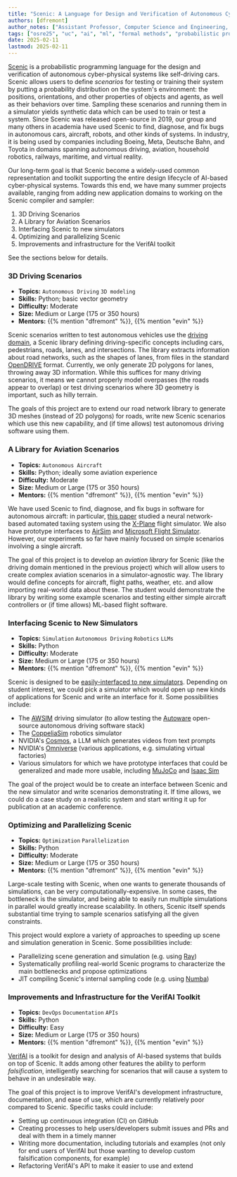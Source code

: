 ```yaml
---
title: "Scenic: A Language for Design and Verification of Autonomous Cyber-Physical Systems"
authors: [dfremont]
author_notes: ["Assistant Professor, Computer Science and Engineering, UC Santa Cruz"]
tags: ["osre25", "uc", "ai", "ml", "formal methods", "probabilistic programming"]
date: 2025-02-11
lastmod: 2025-02-11
---
```


[Scenic](https://scenic-lang.org/) is a probabilistic programming language for the design and verification of autonomous cyber-physical systems like self-driving cars.
Scenic allows users to define *scenarios* for testing or training their system by putting a probability distribution on the system's environment: the positions, orientations, and other properties of objects and agents, as well as their behaviors over time.
Sampling these scenarios and running them in a simulator yields synthetic data which can be used to train or test a system.
Since Scenic was released open-source in 2019, our group and many others in academia have used Scenic to find, diagnose, and fix bugs in autonomous cars, aircraft, robots, and other kinds of systems.
In industry, it is being used by companies including Boeing, Meta, Deutsche Bahn, and Toyota in domains spanning autonomous driving, aviation, household robotics, railways, maritime, and virtual reality.

Our long-term goal is that Scenic become a widely-used common representation and toolkit supporting the entire design lifecycle of AI-based cyber-physical systems.
Towards this end, we have many summer projects available, ranging from adding new application domains to working on the Scenic compiler and sampler:

1. 3D Driving Scenarios
2. A Library for Aviation Scenarios
3. Interfacing Scenic to new simulators
4. Optimizing and parallelizing Scenic
5. Improvements and infrastructure for the VerifAI toolkit

See the sections below for details.

### 3D Driving Scenarios

 - **Topics:** `Autonomous Driving` `3D modeling`
 - **Skills:** Python; basic vector geometry
 - **Difficulty:** Moderate
 - **Size:** Medium or Large (175 or 350 hours)
 - **Mentors:** {{% mention "dfremont" %}}, {{% mention "evin" %}}

Scenic scenarios written to test autonomous vehicles use the [driving domain](https://docs.scenic-lang.org/en/latest/modules/scenic.domains.driving.html), a Scenic library defining driving-specific concepts including cars, pedestrians, roads, lanes, and intersections.
The library extracts information about road networks, such as the shapes of lanes, from files in the standard [OpenDRIVE](https://www.asam.net/standards/detail/opendrive/) format.
Currently, we only generate 2D polygons for lanes, throwing away 3D information.
While this suffices for many driving scenarios, it means we cannot properly model overpasses (the roads appear to overlap) or test driving scenarios where 3D geometry is important, such as hilly terrain.

The goals of this project are to extend our road network library to generate 3D meshes (instead of 2D polygons) for roads, write new Scenic scenarios which use this new capability, and (if time allows) test autonomous driving software using them.

### A Library for Aviation Scenarios

 - **Topics:** `Autonomous Aircraft`
 - **Skills:** Python; ideally some aviation experience
 - **Difficulty:** Moderate
 - **Size:** Medium or Large (175 or 350 hours)
 - **Mentors:** {{% mention "dfremont" %}}, {{% mention "evin" %}}

We have used Scenic to find, diagnose, and fix bugs in software for autonomous aircraft: in particular, [this paper](https://arxiv.org/abs/2005.07173) studied a neural network-based automated taxiing system using the [X-Plane](https://www.x-plane.com/) flight simulator.
We also have prototype interfaces to [AirSim](https://microsoft.github.io/AirSim/) and [Microsoft Flight Simulator](https://www.flightsimulator.com/).
However, our experiments so far have mainly focused on simple scenarios involving a single aircraft.

The goal of this project is to develop an *aviation library* for Scenic (like the driving domain mentioned in the previous project) which will allow users to create complex aviation scenarios in a simulator-agnostic way.
The library would define concepts for aircraft, flight paths, weather, etc. and allow importing real-world data about these.
The student would demonstrate the library by writing some example scenarios and testing either simple aircraft controllers or (if time allows) ML-based flight software.

### Interfacing Scenic to New Simulators

 - **Topics:** `Simulation` `Autonomous Driving` `Robotics` `LLMs`
 - **Skills:** Python
 - **Difficulty:** Moderate
 - **Size:** Medium or Large (175 or 350 hours)
 - **Mentors:** {{% mention "dfremont" %}}, {{% mention "evin" %}}

Scenic is designed to be [easily-interfaced to new simulators](https://docs.scenic-lang.org/en/latest/new_simulator.html).
Depending on student interest, we could pick a simulator which would open up new kinds of applications for Scenic and write an interface for it.
Some possibilities include:

- The [AWSIM](https://github.com/tier4/AWSIM) driving simulator (to allow testing the [Autoware](https://autoware.org/) open-source autonomous driving software stack)
- The [CoppeliaSim](https://www.coppeliarobotics.com/) robotics simulator
- NVIDIA's [Cosmos](https://github.com/NVIDIA/Cosmos), a LLM which generates videos from text prompts
- NVIDIA's [Omniverse](https://www.nvidia.com/en-us/omniverse/) (various applications, e.g. simulating virtual factories)
- Various simulators for which we have prototype interfaces that could be generalized and made more usable, including [MuJoCo](https://mujoco.org/) and [Isaac Sim](https://developer.nvidia.com/isaac/sim)

The goal of the project would be to create an interface between Scenic and the new simulator and write scenarios demonstrating it.
If time allows, we could do a case study on a realistic system and start writing it up for publication at an academic conference.

### Optimizing and Parallelizing Scenic

 - **Topics:** `Optimization` `Parallelization`
 - **Skills:** Python
 - **Difficulty:** Moderate
 - **Size:** Medium or Large (175 or 350 hours)
 - **Mentors:** {{% mention "dfremont" %}}, {{% mention "evin" %}}

Large-scale testing with Scenic, when one wants to generate thousands of simulations, can be very computationally-expensive.
In some cases, the bottleneck is the simulator, and being able to easily run multiple simulations in parallel would greatly increase scalability.
In others, Scenic itself spends substantial time trying to sample scenarios satisfying all the given constraints.

This project would explore a variety of approaches to speeding up scene and simulation generation in Scenic.
Some possibilities include:

- Parallelizing scene generation and simulation (e.g. using [Ray](https://github.com/ray-project/ray))
- Systematically profiling real-world Scenic programs to characterize the main bottlenecks and propose optimizations
- JIT compiling Scenic's internal sampling code (e.g. using [Numba](https://numba.pydata.org/))

### Improvements and Infrastructure for the VerifAI Toolkit

 - **Topics:** `DevOps` `Documentation` `APIs`
 - **Skills:** Python
 - **Difficulty:** Easy
 - **Size:** Medium or Large (175 or 350 hours)
 - **Mentors:** {{% mention "dfremont" %}}, {{% mention "evin" %}}

[VerifAI](https://github.com/BerkeleyLearnVerify/VerifAI) is a toolkit for design and analysis of AI-based systems that builds on top of Scenic.
It adds among other features the ability to perform *falsification*, intelligently searching for scenarios that will cause a system to behave in an undesirable way.

The goal of this project is to improve VerifAI's development infrastructure, documentation, and ease of use, which are currently relatively poor compared to Scenic.
Specific tasks could include:

- Setting up continuous integration (CI) on GitHub
- Creating processes to help users/developers submit issues and PRs and deal with them in a timely manner
- Writing more documentation, including tutorials and examples (not only for end users of VerifAI but those wanting to develop custom falsification components, for example)
- Refactoring VerifAI's API to make it easier to use and extend